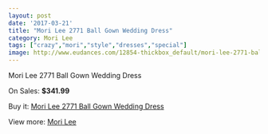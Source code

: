 ```yaml
---
layout: post
date: '2017-03-21'
title: "Mori Lee 2771 Ball Gown Wedding Dress"
category: Mori Lee
tags: ["crazy","mori","style","dresses","special"]
image: http://www.eudances.com/12854-thickbox_default/mori-lee-2771-ball-gown-wedding-dress.jpg
---
```

Mori Lee 2771 Ball Gown Wedding Dress

On Sales: **$341.99**
<a href="https://www.eudances.com/en/mori-lee/3927-mori-lee-2771-ball-gown-wedding-dress.html"><amp-img layout="responsive" width="600" height="600" src="//www.eudances.com/12854-thickbox_default/mori-lee-2771-ball-gown-wedding-dress.jpg" alt="Mori Lee 2771 Ball Gown Wedding Dress 0" /></a>
<a href="https://www.eudances.com/en/mori-lee/3927-mori-lee-2771-ball-gown-wedding-dress.html"><amp-img layout="responsive" width="600" height="600" src="//www.eudances.com/12859-thickbox_default/mori-lee-2771-ball-gown-wedding-dress.jpg" alt="Mori Lee 2771 Ball Gown Wedding Dress 1" /></a>
<a href="https://www.eudances.com/en/mori-lee/3927-mori-lee-2771-ball-gown-wedding-dress.html"><amp-img layout="responsive" width="600" height="600" src="//www.eudances.com/12858-thickbox_default/mori-lee-2771-ball-gown-wedding-dress.jpg" alt="Mori Lee 2771 Ball Gown Wedding Dress 2" /></a>
<a href="https://www.eudances.com/en/mori-lee/3927-mori-lee-2771-ball-gown-wedding-dress.html"><amp-img layout="responsive" width="600" height="600" src="//www.eudances.com/12857-thickbox_default/mori-lee-2771-ball-gown-wedding-dress.jpg" alt="Mori Lee 2771 Ball Gown Wedding Dress 3" /></a>
<a href="https://www.eudances.com/en/mori-lee/3927-mori-lee-2771-ball-gown-wedding-dress.html"><amp-img layout="responsive" width="600" height="600" src="//www.eudances.com/12856-thickbox_default/mori-lee-2771-ball-gown-wedding-dress.jpg" alt="Mori Lee 2771 Ball Gown Wedding Dress 4" /></a>
<a href="https://www.eudances.com/en/mori-lee/3927-mori-lee-2771-ball-gown-wedding-dress.html"><amp-img layout="responsive" width="600" height="600" src="//www.eudances.com/12855-thickbox_default/mori-lee-2771-ball-gown-wedding-dress.jpg" alt="Mori Lee 2771 Ball Gown Wedding Dress 5" /></a>

Buy it: [Mori Lee 2771 Ball Gown Wedding Dress](https://www.eudances.com/en/mori-lee/3927-mori-lee-2771-ball-gown-wedding-dress.html "Mori Lee 2771 Ball Gown Wedding Dress")

View more: [Mori Lee](https://www.eudances.com/en/9-mori-lee "Mori Lee")